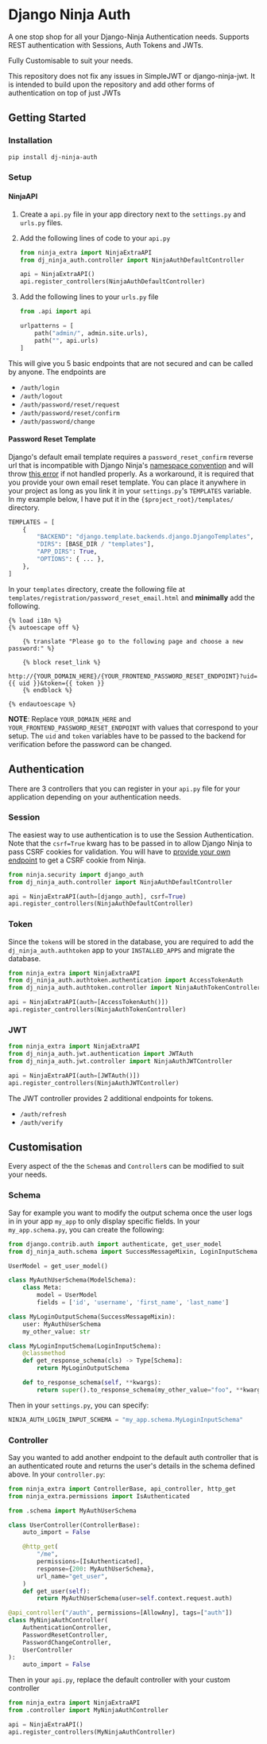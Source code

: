 # Django Ninja Auth

A one stop shop for all your Django-Ninja Authentication needs.
Supports REST authentication with Sessions, Auth Tokens and JWTs.

Fully Customisable to suit your needs.

This repository does not fix any issues in SimpleJWT or django-ninja-jwt.
It is intended to build upon the repository and add other forms of authentication on top of just JWTs

## Getting Started

### Installation

```bash
pip install dj-ninja-auth
```

### Setup

#### NinjaAPI

1. Create a `api.py` file in your app directory next to the `settings.py` and `urls.py` files.
2. Add the following lines of code to your `api.py`

    ```python [api.py]
    from ninja_extra import NinjaExtraAPI
    from dj_ninja_auth.controller import NinjaAuthDefaultController

    api = NinjaExtraAPI()
    api.register_controllers(NinjaAuthDefaultController)
    ```

3. Add the following lines to your `urls.py` file

    ```python [urls.py]
    from .api import api

    urlpatterns = [
        path("admin/", admin.site.urls),
        path("", api.urls)
    ]
    ```

This will give you 5 basic endpoints that are not secured and can be called by anyone.
The endpoints are

- `/auth/login`
- `/auth/logout`
- `/auth/password/reset/request`
- `/auth/password/reset/confirm`
- `/auth/password/change`

#### Password Reset Template

Django's default email template requires a `password_reset_confirm` reverse url that is incompatible with Django Ninja's [namespace convention](https://django-ninja.dev/guides/urls/) and will throw [this error](https://github.com/iMerica/dj-rest-auth/issues/494) if not handled properly.
As a workaround, it is required that you provide your own email reset template.
You can place it anywhere in your project as long as you link it in your `settings.py`'s `TEMPLATES` variable.
In my example below, I have put it in the `{$project_root}/templates/` directory.

```python [settings.py]
TEMPLATES = [
    {
        "BACKEND": "django.template.backends.django.DjangoTemplates",
        "DIRS": [BASE_DIR / "templates"],
        "APP_DIRS": True,
        "OPTIONS": { ... },
    },
]
```

In your `templates` directory, create the following file at `templates/registration/password_reset_email.html` and **minimally** add the following.

```jinja [password_reset_email.html]
{% load i18n %}
{% autoescape off %}

    {% translate "Please go to the following page and choose a new password:" %}

    {% block reset_link %}
        http://{YOUR_DOMAIN_HERE}/{YOUR_FRONTEND_PASSWORD_RESET_ENDPOINT}?uid={{ uid }}&token={{ token }}
    {% endblock %}

{% endautoescape %}
```

**NOTE**: Replace `YOUR_DOMAIN_HERE` and `YOUR_FRONTEND_PASSWORD_RESET_ENDPOINT` with values that correspond to your setup.
The `uid` and `token` variables have to be passed to the backend for verification before the password can be changed.

## Authentication

There are 3 controllers that you can register in your `api.py` file for your application depending on your authentication needs.

### Session

The easiest way to use authentication is to use the Session Authentication.
Note that the `csrf=True` kwarg has to be passed in to allow Django Ninja to pass CSRF cookies for validation.
You will have to [provide your own endpoint](https://django-ninja.dev/reference/csrf/?h=csrf#django-ensure_csrf_cookie-decorator) to get a CSRF cookie from Ninja.

```python [api.py]
from ninja.security import django_auth
from dj_ninja_auth.controller import NinjaAuthDefaultController

api = NinjaExtraAPI(auth=[django_auth], csrf=True)
api.register_controllers(NinjaAuthDefaultController)
```

### Token

Since the `token`s will be stored in the database, you are required to add the `dj_ninja_auth.authtoken` app to your `INSTALLED_APPS` and migrate the database.

```python
from ninja_extra import NinjaExtraAPI
from dj_ninja_auth.authtoken.authentication import AccessTokenAuth
from dj_ninja_auth.authtoken.controller import NinjaAuthTokenController

api = NinjaExtraAPI(auth=[AccessTokenAuth()])
api.register_controllers(NinjaAuthTokenController)
```

### JWT

```python
from ninja_extra import NinjaExtraAPI
from dj_ninja_auth.jwt.authentication import JWTAuth
from dj_ninja_auth.jwt.controller import NinjaAuthJWTController

api = NinjaExtraAPI(auth=[JWTAuth()])
api.register_controllers(NinjaAuthJWTController)
```

The JWT controller provides 2 additional endpoints for tokens.

- `/auth/refresh`
- `/auth/verify`

## Customisation

Every aspect of the the `Schema`s and `Controller`s can be modified to suit your needs.

### Schema

Say for example you want to modify the output schema once the user logs in in your app `my_app` to only display specific fields.
In your `my_app.schema.py`, you can create the following:

```python [schema.py]
from django.contrib.auth import authenticate, get_user_model
from dj_ninja_auth.schema import SuccessMessageMixin, LoginInputSchema

UserModel = get_user_model()

class MyAuthUserSchema(ModelSchema):
    class Meta:
        model = UserModel
        fields = ['id', 'username', 'first_name', 'last_name']

class MyLoginOutputSchema(SuccessMessageMixin):
    user: MyAuthUserSchema
    my_other_value: str

class MyLoginInputSchema(LoginInputSchema):
    @classmethod
    def get_response_schema(cls) -> Type[Schema]:
        return MyLoginOutputSchema

    def to_response_schema(self, **kwargs):
        return super().to_response_schema(my_other_value="foo", **kwargs)
```

Then in your `settings.py`, you can specify:

```python [settings.py]
NINJA_AUTH_LOGIN_INPUT_SCHEMA = "my_app.schema.MyLoginInputSchema"
```

### Controller

Say you wanted to add another endpoint to the default auth controller that is an authenticated route and returns the user's details in the schema defined above.
In your `controller.py`:

```python [controller.py]
from ninja_extra import ControllerBase, api_controller, http_get
from ninja_extra.permissions import IsAuthenticated

from .schema import MyAuthUserSchema

class UserController(ControllerBase):
    auto_import = False

    @http_get(
        "/me",
        permissions=[IsAuthenticated],
        response={200: MyAuthUserSchema},
        url_name="get_user",
    )
    def get_user(self):
        return MyAuthUserSchema(user=self.context.request.auth)

@api_controller("/auth", permissions=[AllowAny], tags=["auth"])
class MyNinjaAuthController(
    AuthenticationController,
    PasswordResetController,
    PasswordChangeController,
    UserController
):
    auto_import = False

```

Then in your `api.py`, replace the default controller with your custom controller

```python [api.py]
from ninja_extra import NinjaExtraAPI
from .controller import MyNinjaAuthController

api = NinjaExtraAPI()
api.register_controllers(MyNinjaAuthController)
```
